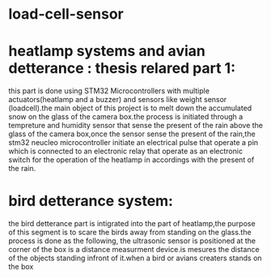 # load-cell-sensor
# heatlamp systems and avian detterance : thesis relared part 1:
this part is done using STM32 Microcontrollers with multiple actuators(heatlamp and a buzzer) and sensors like weight sensor (loadcell).the main object of this project
is to melt down the accumulated snow on the glass of the camera box.the process is initiated through a tempreture and humidity sensor that sense the present of the rain
above the glass of the camera box,once the sensor sense the present of the rain,the stm32 neucleo microcontroller initiate an electrical pulse that operate a pin which is connected to an electronic relay that operate as an electronic switch for the operation of the heatlamp in accordings with the present of the rain.
# bird detterance system:
the bird detterance part is intigrated into the part of heatlamp,the purpose of this segment is to scare the birds away from standing on the glass.the process is done as the following, the ultrasonic sensor is positioned at the corner of the box is a distance measurment device.is mesures the distance of the objects standing infront of it.when a bird or avians creaters stands on the box
